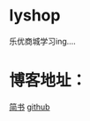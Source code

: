 # lyshop
乐优商城学习ing....

# 博客地址：
[简书](https://www.jianshu.com/u/071e3ec425fd)
[github](https://smallmartial.github.io/blog/)
